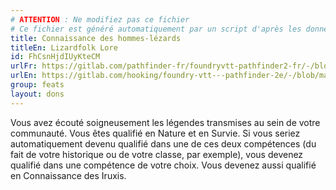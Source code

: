 ```yaml
---
# ATTENTION : Ne modifiez pas ce fichier
# Ce fichier est généré automatiquement par un script d'après les données du module Foundry VTT officiel et de sa traduction
title: Connaissance des hommes-lézards
titleEn: Lizardfolk Lore
id: FhCsnHjdIUyKteCM
urlFr: https://gitlab.com/pathfinder-fr/foundryvtt-pathfinder2-fr/-/blob/master/data/feats/FhCsnHjdIUyKteCM.htm
urlEn: https://gitlab.com/hooking/foundry-vtt---pathfinder-2e/-/blob/master/packs/data/feats.db/lizardfolk-lore.json
group: feats
layout: dons
---
```

Vous avez écouté soigneusement les légendes transmises au sein de votre communauté. Vous êtes qualifié en Nature et en Survie. Si vous seriez automatiquement devenu qualifié dans une de ces deux compétences (du fait de votre historique ou de votre classe, par exemple), vous devenez qualifié dans une compétence de votre choix. Vous devenez aussi qualifié en Connaissance des Iruxis.


